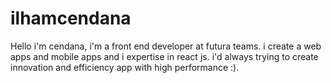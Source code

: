 # ilhamcendana

Hello i'm cendana, i'm a front end developer at futura teams.
i create a web apps and mobile apps and i expertise in react js.
i'd always trying to create innovation and efficiency app with high performance :).
